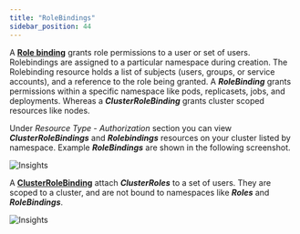```yaml
---
title: "RoleBindings"
sidebar_position: 44
---
```


A **[Role binding](https://kubernetes.io/docs/reference/access-authn-authz/rbac/#rolebinding-and-clusterrolebinding)** grants role permissions to a user or set of users. Rolebindings are assigned to a particular namespace during creation. The Rolebinding resource holds a list of subjects (users, groups, or service accounts), and a reference to the role being granted. A **_RoleBinding_** grants permissions within a specific namespace like pods, replicasets, jobs, and deployments. Whereas a **_ClusterRoleBinding_** grants cluster scoped resources like nodes.

Under <i>Resource Type</i> - <i>Authorization</i> section you can view **_ClusterRoleBindings_** and **_Rolebindings_** resources on your cluster listed by namespace. Example **_RoleBindings_** are shown in the following screenshot.

![Insights](/img/resource-view/autz-rolebinding.jpg)

A **[ClusterRoleBinding](https://kubernetes.io/docs/reference/access-authn-authz/rbac/#rolebinding-and-clusterrolebinding)** attach **_ClusterRoles_** to a set of users. They are scoped to a cluster, and are not bound to namespaces like **_Roles_** and **_RoleBindings_**.

![Insights](/img/resource-view/authz-crolebinding.jpg)
